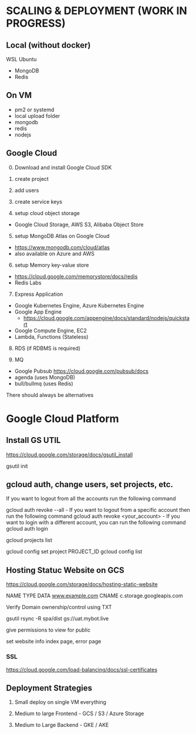 # SCALING & DEPLOYMENT (WORK IN PROGRESS)

## Local (without docker)

WSL Ubuntu
- MongoDB
- Redis

## On VM

- pm2 or systemd
- local upload folder
- mongodb
- redis
- nodejs

## Google Cloud

0. Download and install Google Cloud SDK
1. create project
2. add users
3. create service keys

4. setup cloud object storage
  - Google Cloud Storage, AWS S3, Alibaba Object Store

5. setup MongoDB Atlas on Google Cloud
  - https://www.mongodb.com/cloud/atlas
  - also available on Azure and AWS

6. setup Memory key-value store
  - https://cloud.google.com/memorystore/docs/redis
  - Redis Labs

7. Express Application
  - Google Kubernetes Engine, Azure Kubernetes Engine
  - Google App Engine 
    - https://cloud.google.com/appengine/docs/standard/nodejs/quickstart
  - Google Compute Engine, EC2
  - Lambda, Functions (Stateless)

8. RDS (if RDBMS is required)

9. MQ
  - Google Pubsub https://cloud.google.com/pubsub/docs
  - agenda (uses MongoDB)
  - bull/bullmq (uses Redis)

There should always be alternatives


# Google Cloud Platform

## Install GS UTIL 

https://cloud.google.com/storage/docs/gsutil_install

gsutil init

## gcloud auth, change users, set projects, etc.

If you want to logout from all the accounts run the following command

gcloud auth revoke --all - If you want to logout from a specific account then run the following command
gcloud auth revoke <your_account> - If you want to login with a different account, you can run the following command
gcloud auth login

gcloud projects list

gcloud config set project PROJECT_ID
gcloud config list

## Hosting Statuc Website on GCS

https://cloud.google.com/storage/docs/hosting-static-website

NAME                  TYPE     DATA
www.example.com       CNAME    c.storage.googleapis.com


Verify Domain ownership/control using TXT

gsutil rsync -R spa/dist gs://uat.mybot.live

give permissions to view for public

set website info index page, error page

### SSL

https://cloud.google.com/load-balancing/docs/ssl-certificates

## Deployment Strategies

1. Small
deploy on single VM everything

2. Medium to large
Frontend - GCS / S3 / Azure Storage

3. Medium to Large
Backend - GKE / AKE
